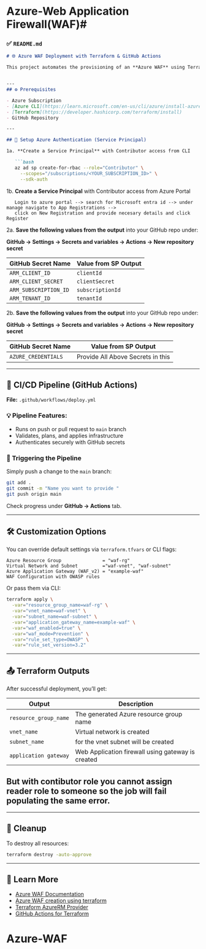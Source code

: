 # Azure-Web Application Firewall(WAF)#
### ✅ `README.md`

```markdown
# 🌐 Azure WAF Deployment with Terraform & GitHub Actions

This project automates the provisioning of an **Azure WAF** using Terraform. It integrates with **GitHub Actions** to create a CI/CD pipeline that applies infrastructure changes upon pushing to the `main` branch.


---
## ⚙️ Prerequisites

- Azure Subscription
- [Azure CLI](https://learn.microsoft.com/en-us/cli/azure/install-azure-cli)
- [Terraform](https://developer.hashicorp.com/terraform/install)
- GitHub Repository

---

## 🔐 Setup Azure Authentication (Service Principal)

1a. **Create a Service Principal** with Contributor access from CLI

   ```bash
   az ad sp create-for-rbac --role="Contributor" \
     --scopes="/subscriptions/<YOUR_SUBSCRIPTION_ID>" \
     --sdk-auth
````
1b. **Create a Service Principal** with Contributor access from Azure Portal
```
   Login to azure portal --> search for Microsoft entra id --> under manage navigate to App Registrations -->
   click on New Registration and provide necesary details and click Register

````
2a. **Save the following values from the output** into your GitHub repo under:

   **GitHub → Settings → Secrets and variables → Actions → New repository secret**

   | GitHub Secret Name    | Value from SP Output |
   | --------------------- | -------------------- |
   | `ARM_CLIENT_ID`       | `clientId`           |
   | `ARM_CLIENT_SECRET`   | `clientSecret`       |
   | `ARM_SUBSCRIPTION_ID` | `subscriptionId`     |
   | `ARM_TENANT_ID`       | `tenantId`           |

2b. **Save the following values from the output** into your GitHub repo under:

   **GitHub → Settings → Secrets and variables → Actions → New repository secret**

   | GitHub Secret Name    | Value from SP Output                 |
   | --------------------- | ------------------------------------ |
   | `AZURE_CREDENTIALS`   | Provide All Above Secrets in this    |
   

---

## 🚀 CI/CD Pipeline (GitHub Actions)

**File:** `.github/workflows/deploy.yml`

### 💡 Pipeline Features:

* Runs on push or pull request to `main` branch
* Validates, plans, and applies infrastructure
* Authenticates securely with GitHub secrets

### 🧪 Triggering the Pipeline

Simply push a change to the `main` branch:

```bash
git add .
git commit -m "Name you want to provide "
git push origin main
```

Check progress under **GitHub → Actions** tab.

---

## 🛠️ Customization Options

You can override default settings via `terraform.tfvars` or CLI flags:

```hcl
Azure Resource Group               = "waf-rg"
Virtual Network and Subnet         ="waf-vnet", "waf-subnet"
Azure Application Gateway (WAF_v2) = "example-waf"
WAF Configuration with OWASP rules

```

Or pass them via CLI:

```bash
terraform apply \
  -var="resource_group_name=waf-rg" \
  -var="vnet_name=waf-vnet" \
  -var="subnet_name=waf-subnet" \
  -var="application_gateway_name=example-waf" \
  -var="waf_enabled=true" \
  -var="waf_mode=Prevention" \
  -var="rule_set_type=OWASP" \
  -var="rule_set_version=3.2"

```

---

## 📤 Terraform Outputs

After successful deployment, you’ll get:

| Output                    | Description                                          |
| ------------------------- | ---------------------------------------------------- |
| `resource_group_name`     | The generated Azure resource group name              |
| `vnet_name`               | Virtual network is created                           |
| `subnet_name`             | for the vnet subnet will be created                  |
| `application gateway`     | Web Application firewall using gateway is created    |
## But with contibutor role you cannot assign reader role to someone so the job will fail populating the same error.

---


## 🧹 Cleanup

To destroy all resources:

```bash
terraform destroy -auto-approve
```

---

## 🧠 Learn More

* [Azure WAF Documentation](https://learn.microsoft.com/en-us/azure/web-application-firewall/)
* [Azure WAF creation using terraform](https://learn.microsoft.com/en-us/azure/web-application-firewall/quickstart-web-application-firewall-terraform?tabs=azure-cli)
* [Terraform AzureRM Provider](https://registry.terraform.io/providers/hashicorp/azurerm/latest/docs)
* [GitHub Actions for Terraform](https://github.com/hashicorp/setup-terraform)
# Azure-WAF
